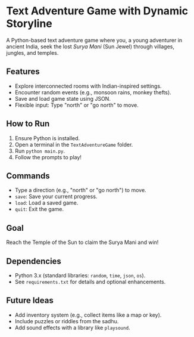 # Text Adventure Game with Dynamic Storyline

A Python-based text adventure game where you, a young adventurer in ancient India, seek the lost *Surya Mani* (Sun Jewel) through villages, jungles, and temples.

## Features
- Explore interconnected rooms with Indian-inspired settings.
- Encounter random events (e.g., monsoon rains, monkey thefts).
- Save and load game state using JSON.
- Flexible input: Type "north" or "go north" to move.

## How to Run
1. Ensure Python is installed.
2. Open a terminal in the `TextAdventureGame` folder.
3. Run `python main.py`.
4. Follow the prompts to play!

## Commands
- Type a direction (e.g., "north" or "go north") to move.
- `save`: Save your current progress.
- `load`: Load a saved game.
- `quit`: Exit the game.

## Goal
Reach the Temple of the Sun to claim the Surya Mani and win!

## Dependencies
- Python 3.x (standard libraries: `random`, `time`, `json`, `os`).
- See `requirements.txt` for details and optional enhancements.

## Future Ideas
- Add inventory system (e.g., collect items like a map or key).
- Include puzzles or riddles from the sadhu.
- Add sound effects with a library like `playsound`.